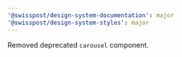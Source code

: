 ```yaml
---
'@swisspost/design-system-documentation': major
'@swisspost/design-system-styles': major
---
```


Removed deprecated `carousel` component.

